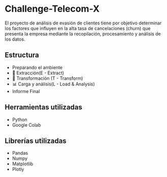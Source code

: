 # Challenge-Telecom-X

El proyecto de análisis de evasión de clientes tiene por objetivo determinar los factores que influyen en la alta tasa de cancelaciones (churn) que presenta la empresa mediante la recopilación, procesamiento y análisis de los datos.

## Estructura
  - Preparando el ambiente
  - 📌 Extracción(E - Extract)
  - 🔧 Transformación (T - Transform)
  - 📊 Carga y análisis(L - Load & Analysis)
  - Informe Final

## Herramientas utilizadas
  - Python
  - Google Colab

## Librerías utilizadas
  - Pandas
  - Numpy
  - Matplotlib
  - Plotly

